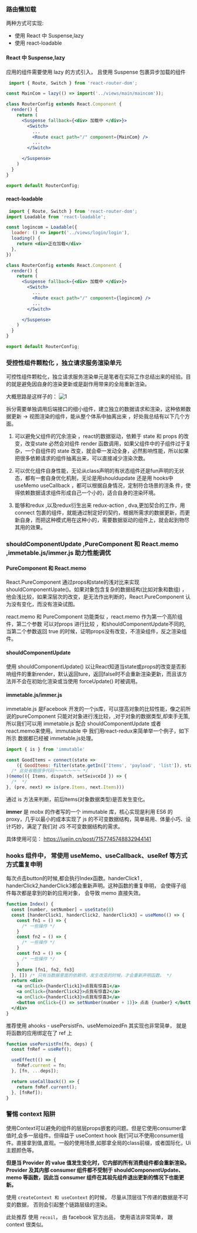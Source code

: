 ### 路由懒加载

两种方式可实现:

- 使用 React 中 Suspense,lazy
- 使用 react-loadable

#### React 中 Suspense,lazy

应用的组件需要使用 lazy 的方式引入， 且使用 Suspense 包裹异步加载的组件

```jsx
 import { Route, Switch } from 'react-router-dom';

const MainCom = lazy(() => import('../views/main/maincom'));

class RouterConfig extends React.Component {
  render() {
    return (
      <Suspense fallback={<div> 加载中 </div>}>
        <Switch>
          ...
          <Route exact path="/" component={MainCom} />
          ...
        </Switch>

      </Suspense>
    )
  }
}

export default RouterConfig;
```

#### react-loadable

```jsx
 import { Route, Switch } from 'react-router-dom';
import Loadable from 'react-loadable';

const logincom = Loadable({
  loader: () => import('../views/login/login'),
  loading() {
    return <div>正在加载</div>
  },
})

class RouterConfig extends React.Component {
  render() {
    return (
      <Suspense fallback={<div> 加载中 </div>}>
        <Switch>
          ...
          <Route exact path="/" component={logincom} />
          ...
        </Switch>

      </Suspense>
    )
  }
}

export default RouterConfig;
```

### 受控性组件颗粒化 ，独立请求服务渲染单元

可控性组件颗粒化，独立请求服务渲染单元是笔者在实际工作总结出来的经验。目的就是避免因自身的渲染更新或是副作用带来的全局重新渲染。

大概思路是这样子的：
![1](https://foruda.gitee.com/images/1682260059688615416/19b33481_7819612.png)

拆分需要单独调用后端接口的细小组件，建立独立的数据请求和渲染，这种依赖数据更新 -> 视图渲染的组件，能从整个体系中抽离出来 ，好处我总结有以下几个方面。

1. 可以避免父组件的冗余渲染 ，react的数据驱动，依赖于 state 和 props 的改变，改变state 必然会对组件 render 函数调用，如果父组件中的子组件过于复杂，一个自组件的 state
   改变，就会牵一发动全身，必然影响性能，所以如果把很多依赖请求的组件抽离出来，可以直接减少渲染次数。

2. 可以优化组件自身性能，无论从class声明的有状态组件还是fun声明的无状态，都有一套自身优化机制，无论是用shouldupdate 还是用 hooks中 useMemo useCallback
   ，都可以根据自身情况，定制符合场景的渲条 件，使得依赖数据请求组件形成自己一个小的，适合自身的渲染环境。

3. 能够和redux ,以及redux衍生出来 redux-action , dva,更加契合的工作，用 connect
   包裹的组件，就能通过制定好的契约，根据所需求的数据更新，而更新自身，而把这种模式用在这种小的，需要数据驱动的组件上，就会起到物尽其用的效果。

### shouldComponentUpdate ,PureComponent 和 React.memo ,immetable.js/immer.js 助力性能调优

#### PureComponent 和 React.memo

React.PureComponent 通过props和state的浅对比来实现 shouldComponentUpate()。如果对象包含复杂的数据结构(比如对象和数组)
，他会浅比较，如果深层次的改变，是无法作出判断的，React.PureComponent 认为没有变化，而没有渲染试图。

react.memo 和 PureComponent 功能类似 ，react.memo 作为第一个高阶组件，第二个参数 可以对props 进行比较 ，和shouldComponentUpdate不同的, 当第二个参数返回 true
的时候，证明props没有改变，不渲染组件，反之渲染组件。

#### shouldComponentUpdate

使用 shouldComponentUpdate()  以让React知道当state或props的改变是否影响组件的重新render，默认返回ture，返回false时不会重新渲染更新，而且该方法并不会在初始化渲染或当使用
forceUpdate() 时被调用。

#### immetable.js/immer.js

immetable.js 是Facebook 开发的一个js库，可以提高对象的比较性能，像之前所说的pureComponent 只能对对象进行浅比较，,对于对象的数据类型,却束手无策,所以我们可以用 immetable.js 配合
shouldComponentUpdate 或者 react.memo来使用。immutable 中 我们用react-redux来简单举一个例子，如下所示 数据都已经被 immetable.js处理。

```jsx
import { is } from 'immutable'

const GoodItems = connect(state =>
    ({ GoodItems: filter(state.getIn(['Items', 'payload', 'list']), state.getIn(['customItems', 'payload', 'list'])) || Immutable.List(), })
  /* 此处省略很多代码～～～～～～ */
)(memo(({ Items, dispatch, setSeivceId }) => {
  /*  */
}, (pre, next) => is(pre.Items, next.Items)))

```

通过 is 方法来判断，前后Items(对象数据类型)是否发生变化。

**immer** 是 mobx 的作者写的一个 immutable 库，核心实现是利用 ES6 的 proxy，几乎以最小的成本实现了 js 的不可变数据结构，简单易用、体量小巧、设计巧妙，满足了我们对 JS 不可变数据结构的需求。

具体使用可见： https://juejin.cn/post/7157745748832944141

### hooks 组件中， 常使用 useMemo、useCallback、useRef 等方式方式重复申明

每次点击button的时候,都会执行Index函数。handerClick1 , handerClick2,handerClick3都会重新声明。这种函数的重复申明， 会使得子组件每次都是拿到的新的应用对象， 会导致 memo 直接失效。

```jsx
function Index() {
  const [number, setNumber] = useState(0)
  const [handerClick1, handerClick2, handerClick3] = useMemo(() => {
    const fn1 = () => {
      /* 一些操作 */
    }
    const fn2 = () => {
      /* 一些操作 */
    }
    const fn3 = () => {
      /* 一些操作 */
    }
    return [fn1, fn2, fn3]
  }, []) /* 只有当数据里面的依赖项，发生改变的时候，才会重新声明函数。 */
  return <div>
    <a onClick={handerClick1}>点我有惊喜1</a>
    <a onClick={handerClick2}>点我有惊喜2</a>
    <a onClick={handerClick3}>点我有惊喜3</a>
    <button onClick={() => setNumber(number + 1)}> 点击 {number} </button>
  </div>
}
```

推荐使用 ahooks - usePersistFn、useMemoizedFn 其实现也非常简单， 就是将函数的应用绑定在了 ref 上

```jsx
function usePersistFn(fn, deps) {
  const fnRef = useRef();

  useEffect(() => {
    fnRef.current = fn;
  }, [fn, ...deps]);

  return useCallback(() => {
    return fnRef.current();
  }, [fnRef]);
}
```

### 警惕 context 陷阱
使用Context可以避免的组件的层层props嵌套的问题。但是它使用consumer拿值时,会多一层组件。但得益于 useContext hook 我们可以不使用consumer组件。直接拿到值,直观。一般的使用场景,如那拿全局的class前缀，或者国际化，Ui主题颜色等。

**但是当 Provider 的 value 值发生变化时，它内部的所有消费组件都会重新渲染。Provider 及其内部 consumer 组件都不受制于 shouldComponentUpdate、memo 等函数，因此当 consumer 组件在其祖先组件退出更新的情况下也能更新。**

使用 `createContext 和 useContext` 的时候， 尽量从顶层往下传递的数据是不可变的数据， 否则会引起整个链路层级的渲染。 

此处推荐 使用 `recoil`， 由 facebook 官方出品， 使用语法非常简单， 跟 context 很类似。

